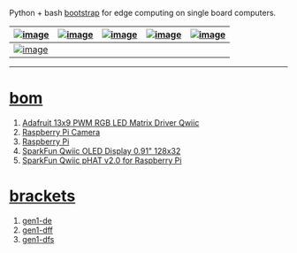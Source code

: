 Python + bash <a href="https://github.com/kamangir/blue-sbc">bootstrap</a> for edge computing on single board computers.

| [![image](../images/2x13x9-1.jpg)](https://github.com/kamangir/blue-bracket/blob/main/images/2x13x9-1.jpg) | [![image](../images/2x13x9-2.jpg)](https://github.com/kamangir/blue-bracket/blob/main/images/2x13x9-2.jpg) | [![image](../images/2x13x9-3.jpg)](https://github.com/kamangir/blue-bracket/blob/main/images/2x13x9-3.jpg) | [![image](../images/2x13x9-4.jpg)](https://github.com/kamangir/blue-bracket/blob/main/images/2x13x9-4.jpg) | [![image](../images/2x13x9-5.jpg)](https://github.com/kamangir/blue-bracket/blob/main/images/2x13x9-5.jpg) |
| --- | --- | --- | --- | --- |
| [![image](../images/2x13x9-6.jpg)](https://github.com/kamangir/blue-bracket/blob/main/images/2x13x9-6.jpg) |  |  |  |  |

---

# [bom](../parts.md)

1. [Adafruit 13x9 PWM RGB LED Matrix Driver Qwiic](../parts.md#adafruit-13x9-pwm-rgb-led-matrix-driver-qwiic)
1. [Raspberry Pi Camera](../parts.md#raspberry-pi-camera)
1. [Raspberry Pi](../parts.md#raspberry-pi)
1. [SparkFun Qwiic OLED Display 0.91" 128x32](../parts.md#sparkfun-qwiic-oled-display-091-128x32)
1. [SparkFun Qwiic pHAT v2.0 for Raspberry Pi](../parts.md#sparkfun-qwiic-phat-v20-for-raspberry-pi)

# [brackets](../brackets)

1. [gen1-de](../brackets/gen1-de/gen1-de.stl)
1. [gen1-dff](../brackets/gen1-dff/gen1-dff.stl)
1. [gen1-dfs](../brackets/gen1-dfs/gen1-dfs.stl)

